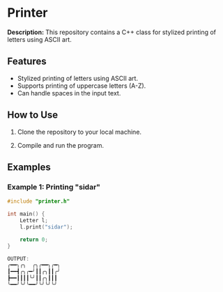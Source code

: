 # Printer

**Description:**
This repository contains a C++ class for stylized printing of letters using ASCII art.

## Features

- Stylized printing of letters using ASCII art.
- Supports printing of uppercase letters (A-Z).
- Can handle spaces in the input text.

## How to Use

1. Clone the repository to your local machine.

2. Compile and run the program.

## Examples

### Example 1: Printing "sidar"

```cpp
#include "printer.h"

int main() {
    Letter l;
    l.print("sidar");

    return 0;
}

OUTPUT:
╭━━╮╭╮  ╭╮╭━━╮╭━╮
┃━━┫╭╮╭━╯┃┃╭╮┃┃╭╯
┣━━┃┃┃┃╰╯┃┃╭╮┃┃┃
╰━━╯╰╯╰━━╯╰╯╰╯╰╯
